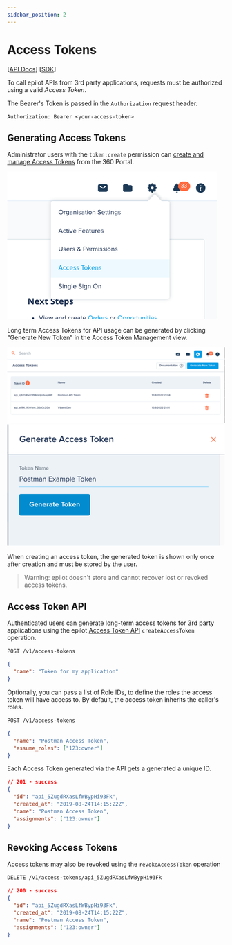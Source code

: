```yaml
---
sidebar_position: 2
---
```


# Access Tokens

[[API Docs](/api/access-token)]
[[SDK](https://www.npmjs.com/package/@epilot/access-token-client)]

To call epilot APIs from 3rd party applications, requests must be authorized using a valid _Access Token_.

The Bearer's Token is passed in the `Authorization` request header.

```
Authorization: Bearer <your-access-token>
```

## Generating Access Tokens

Administrator users with the `token:create` permission can [create and manage Access Tokens](https://portal.epilot.cloud/app/tokens) from the 360 Portal.

![Access Token Link via Configuration Menu](../../static/img/access-token-menu.png)

Long term Access Tokens for API usage can be generated by clicking "Generate New Token" in the Access Token Management view.

![Access Token management view](../../static/img/access-token-management.png)
![Access Token create view](../../static/img/access-token-create.png)

When creating an access token, the generated token is shown only once after creation and must be stored by the user.

> Warning: epilot doesn't store and cannot recover lost or revoked access tokens.

## Access Token API

Authenticated users can generate long-term access tokens for 3rd party applications using the epilot [Access Token API](/api/access-token) `createAccessToken` operation.

```
POST /v1/access-tokens
```

```json
{
  "name": "Token for my application"
}
```

Optionally, you can pass a list of Role IDs, to define the roles the access token will have access to. By default, the access token inherits the caller's roles.

```
POST /v1/access-tokens
```

```json
{
  "name": "Postman Access Token",
  "assume_roles": ["123:owner"]
}
```

Each Access Token generated via the API gets a generated a unique ID.

```json
// 201 - success
{
  "id": "api_5ZugdRXasLfWBypHi93Fk",
  "created_at": "2019-08-24T14:15:22Z",
  "name": "Postman Access Token",
  "assignments": ["123:owner"]
}
```

## Revoking Access Tokens

Access tokens may also be revoked using the `revokeAccessToken` operation

```
DELETE /v1/access-tokens/api_5ZugdRXasLfWBypHi93Fk
```

```json
// 200 - success
{
  "id": "api_5ZugdRXasLfWBypHi93Fk",
  "created_at": "2019-08-24T14:15:22Z",
  "name": "Postman Access Token",
  "assignments": ["123:owner"]
}
```
